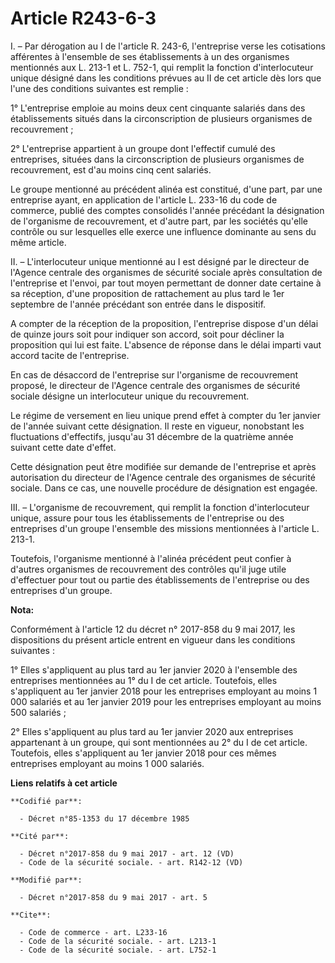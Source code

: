 # Article R243-6-3

I. – Par dérogation au I de l'article R. 243-6, l'entreprise verse les cotisations afférentes à l'ensemble de ses
établissements à un des organismes mentionnés aux L. 213-1 et L. 752-1, qui remplit la fonction d'interlocuteur unique
désigné dans les conditions prévues au II de cet article dès lors que l'une des conditions suivantes est remplie : 

1° L'entreprise emploie au moins deux cent cinquante salariés dans des établissements situés dans la circonscription de
plusieurs organismes de recouvrement ; 

2° L'entreprise appartient à un groupe dont l'effectif cumulé des entreprises, situées dans la circonscription de plusieurs
organismes de recouvrement, est d'au moins cinq cent salariés. 

Le groupe mentionné au précédent alinéa est constitué, d'une part, par une entreprise ayant, en application de l'article L.
233-16 du code de commerce, publié des comptes consolidés l'année précédant la désignation de l'organisme de recouvrement, et
d'autre part, par les sociétés qu'elle contrôle ou sur lesquelles elle exerce une influence dominante au sens du même
article. 

II. – L'interlocuteur unique mentionné au I est désigné par le directeur de l'Agence centrale des organismes de sécurité
sociale après consultation de l'entreprise et l'envoi, par tout moyen permettant de donner date certaine à sa réception,
d'une proposition de rattachement au plus tard le 1er septembre de l'année précédant son entrée dans le dispositif. 

A compter de la réception de la proposition, l'entreprise dispose d'un délai de quinze jours soit pour indiquer son accord,
soit pour décliner la proposition qui lui est faite. L'absence de réponse dans le délai imparti vaut accord tacite de
l'entreprise. 

En cas de désaccord de l'entreprise sur l'organisme de recouvrement proposé, le directeur de l'Agence centrale des organismes
de sécurité sociale désigne un interlocuteur unique du recouvrement. 

Le régime de versement en lieu unique prend effet à compter du 1er janvier de l'année suivant cette désignation. Il reste en
vigueur, nonobstant les fluctuations d'effectifs, jusqu'au 31 décembre de la quatrième année suivant cette date d'effet. 

Cette désignation peut être modifiée sur demande de l'entreprise et après autorisation du directeur de l'Agence centrale des
organismes de sécurité sociale. Dans ce cas, une nouvelle procédure de désignation est engagée. 

III. – L'organisme de recouvrement, qui remplit la fonction d'interlocuteur unique, assure pour tous les établissements de
l'entreprise ou des entreprises d'un groupe l'ensemble des missions mentionnées à l'article L. 213-1. 

Toutefois, l'organisme mentionné à l'alinéa précédent peut confier à d'autres organismes de recouvrement des contrôles qu'il
juge utile d'effectuer pour tout ou partie des établissements de l'entreprise ou des entreprises d'un groupe.

**Nota:**

Conformément à l'article 12 du décret n° 2017-858 du 9 mai 2017, les dispositions du présent article entrent en vigueur dans
les conditions suivantes :

1° Elles s'appliquent au plus tard au 1er janvier 2020 à l'ensemble des entreprises mentionnées au 1° du I de cet article.
Toutefois, elles s'appliquent au 1er janvier 2018 pour les entreprises employant au moins 1 000 salariés et au 1er janvier
2019 pour les entreprises employant au moins 500 salariés ;

2° Elles s'appliquent au plus tard au 1er janvier 2020 aux entreprises appartenant à un groupe, qui sont mentionnées au 2° du
I de cet article. Toutefois, elles s'appliquent au 1er janvier 2018 pour ces mêmes entreprises employant au moins 1 000
salariés.

**Liens relatifs à cet article**

	**Codifié par**:

	  - Décret n°85-1353 du 17 décembre 1985

	**Cité par**:

	  - Décret n°2017-858 du 9 mai 2017 - art. 12 (VD)
	  - Code de la sécurité sociale. - art. R142-12 (VD)

	**Modifié par**:

	  - Décret n°2017-858 du 9 mai 2017 - art. 5

	**Cite**:

	  - Code de commerce - art. L233-16
	  - Code de la sécurité sociale. - art. L213-1
	  - Code de la sécurité sociale. - art. L752-1
